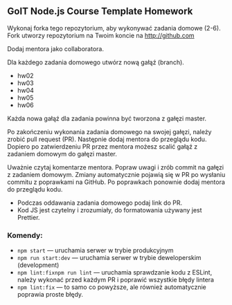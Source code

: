 ## GoIT Node.js Course Template Homework

Wykonaj forka tego repozytorium, aby wykonywać zadania domowe (2-6). Fork utworzy repozytorium na Twoim koncie na http://github.com

Dodaj mentora jako collaboratora.

Dla każdego zadania domowego utwórz nową gałąź (branch).

- hw02
- hw03
- hw04
- hw05
- hw06

Każda nowa gałąź dla zadania powinna być tworzona z gałęzi master.

Po zakończeniu wykonania zadania domowego na swojej gałęzi, należy zrobić pull request (PR). Następnie dodaj mentora do przeglądu kodu. Dopiero po zatwierdzeniu PR przez mentora możesz scalić gałąź z zadaniem domowym do gałęzi master.

Uważnie czytaj komentarze mentora. Popraw uwagi i zrób commit na gałęzi z zadaniem domowym. Zmiany automatycznie pojawią się w PR po wysłaniu commitu z poprawkami na GitHub. Po poprawkach ponownie dodaj mentora do przeglądu kodu.

- Podczas oddawania zadania domowego podaj link do PR.
- Kod JS jest czytelny i zrozumiały, do formatowania używany jest Prettier.

### Komendy:

- `npm start` &mdash;  uruchamia serwer w trybie produkcyjnym
- `npm run start:dev` &mdash; uruchamia serwer w trybie deweloperskim (development)
- `npm lint:fixnpm run lint` &mdash; uruchamia sprawdzanie kodu z ESLint, należy wykonać przed każdym PR i poprawić wszystkie błędy lintera
- `npm lint:fix` &mdash; to samo co powyższe, ale również automatycznie poprawia proste błędy.

